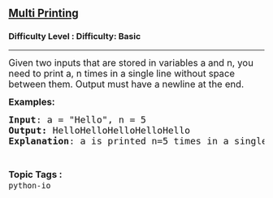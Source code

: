 <h2><a href="https://www.geeksforgeeks.org/problems/multi-printing--153452/1?page=7&sortBy=latest">Multi Printing</a></h2><h3>Difficulty Level : Difficulty: Basic</h3><hr><div class="problems_problem_content__Xm_eO"><p><span style="font-size: 18px;">Given two inputs that are stored in variables a and n, you need to print a, n times in a single line without space between them. Output must have a newline at the end.</span></p>
<p><span style="font-size: 18px;"><strong>Examples:</strong></span></p>
<pre><span style="font-size: 18px;"><strong>Input</strong>: a = "Hello", n = 5
<strong>Output:</strong> HelloHelloHelloHelloHello
<strong>Explanation</strong>: a is printed n=5 times in a single line without space between them.
</span></pre></div><br><p><span style=font-size:18px><strong>Topic Tags : </strong><br><code>python-io</code>&nbsp;